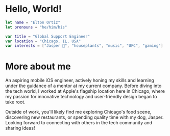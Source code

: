 # Hello, World!
```swift
let name = "Elton Ortiz"
let pronouns = "he/him/his"

var title = "Global Support Engineer"
var location = "Chicago, IL, USA"
var interests = ["Jasper 🐶", "houseplants", "music", "UFC", "gaming"]
```
# More about me

An aspiring mobile iOS engineer, actively honing my skills and learning under the guidance of a mentor at my current company. Before diving into the tech world, I worked at Apple's flagship location here in Chicago, where my passion for innovative technology and user-friendly design began to take root.

Outside of work, you'll likely find me exploring Chicago's food scene, discovering new restaurants, or spending quality time with my dog, Jasper. Looking forward to connecting with others in the tech community and sharing ideas!

